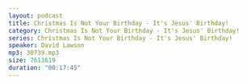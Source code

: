 ```yaml
---
layout: podcast
title: Christmas Is Not Your Birthday - It's Jesus' Birthday!
category: Christmas Is Not Your Birthday - It's Jesus' Birthday!
series: Christmas Is Not Your Birthday - It's Jesus' Birthday!
speaker: David Lawson
mp3: 30739.mp3
size: 7611619
duration: "00:17:45"
---
```


